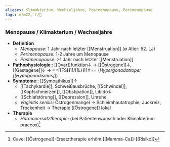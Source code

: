 ```yaml
---
aliases: Klimakterium, Wechseljahre, Postmenopause, Perimenopause
tags: m/m22, f/🦩
---
```

### Menopause / Klimakterium / Wechseljahre
- **Definition**
	- *Menopause:* 1 Jahr nach letzter [[Menstruation]] (∅ Alter: 52. LJ)
	- *Perimenopause:* 1-2 Jahre um Menopause
	- *Postmenopause:* >1 Jahr nach letzter [[Menstruation]]
- **Pathophysiologie**:: [[Ovar]]funktion↓ → [[Östrogene]]↓, [[Gestagene]]↓ → ==[[FSH]]/[[LH]]↑== (*Hypergonadotroper [[Hypogonadismus]]*)
- **Symptome**:: [[Sympathikus]]↑
	- [[Tachykardie]], Schweißausbrüche, [[Schwindel]], [[Kopfschmerzen]], [[Obstipation]], Libido↓ 
	- [[Schlafstörung]], [[Depression]], Unruhe
	- *Vaginitis senilis:* Östrogenmangel → Schleimhautatrophie, Juckreiz, Trockenheit → Therapie [[Östrogene]] lokal
- **Therapie**
	- *Hormonersatztherapie:* (bei Patientenwunsch oder Klimakterium praecox)[^1]

[^1]: Cave: [[Östrogene]]-Ersatztherapie erhöht [[Mamma-Ca]]-[[Risiko]]